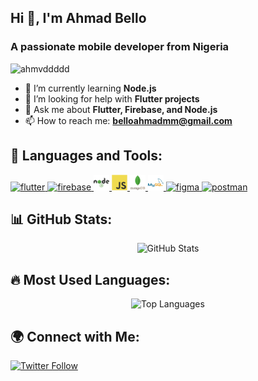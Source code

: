 ## Hi 👋, I'm Ahmad Bello
### A passionate mobile developer from Nigeria

<p align="left"> <img src="https://komarev.com/ghpvc/?username=ahmvddddd&label=Profile%20views&color=0e75b6&style=flat" alt="ahmvddddd" /> </p>

- 🌱 I’m currently learning **Node.js**
- 🤝 I’m looking for help with **Flutter projects**
- 💬 Ask me about **Flutter, Firebase, and Node.js**
- 📫 How to reach me: **belloahmadmm@gmail.com**

## 🚀 Languages and Tools:
<p align="left">  
  <a href="https://flutter.dev" target="_blank" rel="noreferrer"> <img src="https://www.vectorlogo.zone/logos/flutterio/flutterio-icon.svg" alt="flutter" width="25" height="25"/> </a> 
  <a href="https://firebase.google.com/" target="_blank" rel="noreferrer"> <img src="https://www.vectorlogo.zone/logos/firebase/firebase-icon.svg" alt="firebase" width="25" height="25"/> </a> 
  <a href="https://nodejs.org" target="_blank" rel="noreferrer"> <img src="https://raw.githubusercontent.com/devicons/devicon/master/icons/nodejs/nodejs-original-wordmark.svg" alt="nodejs" width="25" height="25"/> </a> 
  <a href="https://developer.mozilla.org/en-US/docs/Web/JavaScript" target="_blank" rel="noreferrer"> <img src="https://raw.githubusercontent.com/devicons/devicon/master/icons/javascript/javascript-original.svg" alt="javascript" width="25" height="25"/> </a>
  <a href="https://www.mongodb.com/" target="_blank" rel="noreferrer"> <img src="https://raw.githubusercontent.com/devicons/devicon/master/icons/mongodb/mongodb-original-wordmark.svg" alt="mongodb" width="25" height="25"/> </a> 
  <a href="https://www.mysql.com/" target="_blank" rel="noreferrer"> <img src="https://raw.githubusercontent.com/devicons/devicon/master/icons/mysql/mysql-original-wordmark.svg" alt="mysql" width="25" height="25"/> </a> 
  <a href="https://www.figma.com/" target="_blank" rel="noreferrer"> <img src="https://www.vectorlogo.zone/logos/figma/figma-icon.svg" alt="figma" width="25" height="25"/> </a>  
  <a href="https://postman.com" target="_blank" rel="noreferrer"> <img src="https://www.vectorlogo.zone/logos/getpostman/getpostman-icon.svg" alt="postman" width="25" height="25"/> </a> 
</p>

## 📊 GitHub Stats:
<p align="center">
  <img src="https://github-readme-stats.vercel.app/api?username=ahmvddddd&show_icons=true&theme=radical" alt="GitHub Stats" />
</p>

## 🔥 Most Used Languages:
<p align="center">
  <img src="https://github-readme-stats.vercel.app/api/top-langs/?username=ahmvddddd&layout=compact&theme=radical" alt="Top Languages" />
</p>

## 🌍 Connect with Me:
<p align="left">
  <a href="https://twitter.com/ahmvddddd" target="_blank"> <img src="https://img.shields.io/twitter/follow/ahmvddddd?logo=twitter&style=for-the-badge" alt="Twitter Follow" /> </a> 
</p>
